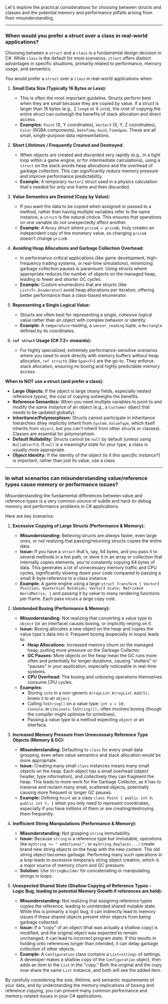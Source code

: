 Let's explore the practical considerations for choosing between structs and classes and the potential memory and performance pitfalls arising from their misunderstanding.

---

### **When would you prefer a struct over a class in real-world applications?**

Choosing between a `struct` and a `class` is a fundamental design decision in C#. While `class` is the default for most scenarios, `struct` offers distinct advantages in specific situations, primarily related to performance, memory usage, and semantics.

You would prefer a `struct` over a `class` in real-world applications when:

1.  **Small Data Size (Typically 16 Bytes or Less):**
    * This is often the most important guideline. Structs perform best when they are small because they are copied by value. If a struct is larger than 16 bytes (e.g., 2 `long`s or 4 `int`s), the cost of copying the entire struct can outweigh the benefits of stack allocation and direct access.
    * **Examples:** `Point` (X, Y coordinates), `Vector3` (X, Y, Z coordinates), `Color` (RGBA components), `DateTime`, `Guid`, `TimeSpan`. These are all small, single-purpose data representations.

2.  **Short Lifetimes / Frequently Created and Destroyed:**
    * When objects are created and discarded very rapidly (e.g., in a tight loop within a game engine, or for intermediate calculations), using a `struct` on the stack avoids heap allocations and the overhead of garbage collection. This can significantly reduce memory pressure and improve performance predictability.
    * **Example:** A temporary `Vector2` struct used in a physics calculation that's needed for only one frame and then discarded.

3.  **Value Semantics are Desired (Copy by Value):**
    * If you want the data to be copied when assigned or passed to a method, rather than having multiple variables refer to the same instance, a `struct` is the natural choice. This ensures that operations on one variable do not unexpectedly affect another.
    * **Example:** A `Money` struct where `priceA = priceB;` truly creates an independent copy of the monetary value, so changing `priceA` doesn't change `priceB`.

4.  **Avoiding Heap Allocations and Garbage Collection Overhead:**
    * In performance-critical applications (like game development, high-frequency trading systems, or real-time simulations), minimizing garbage collection pauses is paramount. Using structs where appropriate reduces the number of objects on the managed heap, leading to fewer and shorter GC cycles.
    * **Example:** Custom enumerators that are structs (like `List<T>.Enumerator`) avoid heap allocations per iteration, offering better performance than a class-based enumerator.

5.  **Representing a Single Logical Value:**
    * Structs are often best for representing a single, cohesive logical value rather than an object with complex behavior or identity.
    * **Example:** A `temperature` reading, a `sensor_reading` tuple, a `Rectangle` defined by its coordinates.

6.  **`ref struct` Usage (C# 7.2+ onwards):**
    * For highly specialized, extremely performance-sensitive scenarios where you need to work directly with memory buffers without heap allocation, `ref struct`s (like `Span<T>`) are the go-to. They enforce stack allocation, ensuring no boxing and highly predictable memory access.

**When to NOT use a struct (and prefer a class):**

* **Large Objects:** If the object is large (many fields, especially nested reference types), the cost of copying outweighs the benefits.
* **Reference Semantics:** When you need multiple variables to point to and modify the *same* instance of an object (e.g., a `Customer` object that needs to be updated globally).
* **Inheritance/Polymorphism:** Structs cannot participate in inheritance hierarchies (they implicitly inherit from `System.ValueType`, which itself inherits from `object`, but you can't inherit from other structs or classes). Classes are essential for polymorphism.
* **Default Nullability:** Structs cannot be `null` by default (unless using `Nullable<T>`). If `null` is a meaningful state for your type, a class is usually more appropriate.
* **Object Identity:** If the identity of the object (is it *this specific instance*?) is important, rather than just its value, use a class.

---

### **In what scenarios can misunderstanding value/reference types cause memory or performance issues?**

Misunderstanding the fundamental differences between value and reference types is a very common source of subtle and hard-to-debug memory and performance problems in C# applications.

Here are key scenarios:

1.  **Excessive Copying of Large Structs (Performance & Memory):**
    * **Misunderstanding:** Believing structs are *always* faster, even large ones, or not realizing that passing/returning structs copies the entire data.
    * **Issue:** If you have a `struct` that's, say, 64 bytes, and you pass it to several methods in a hot path, or store it in an array or collection that internally copies elements, you're constantly copying 64 bytes of data. This generates a lot of unnecessary memory traffic and CPU cycles, significantly slowing down your code compared to passing a small 8-byte reference to a class instance.
    * **Example:** A game engine using a large `struct Transform { Vector3 Position; Quaternion Rotation; Vector3 Scale; Matrix4x4 WorldMatrix; }` and passing it by value to many rendering functions per frame. Each pass incurs a large copy cost.

2.  **Unintended Boxing (Performance & Memory):**
    * **Misunderstanding:** Not realizing that converting a value type to `object` (or an interface) causes boxing, or implicitly relying on it.
    * **Issue:** Boxing allocates a new object on the heap and copies the value type's data into it. Frequent boxing (especially in loops) leads to:
        * **Heap Allocations:** Increased memory churn on the managed heap, putting more pressure on the Garbage Collector.
        * **GC Pauses:** More objects on the heap mean the GC runs more often and potentially for longer durations, causing "stutters" or "pauses" in your application, especially noticeable in real-time systems.
        * **CPU Overhead:** The boxing and unboxing operations themselves consume CPU cycles.
    * **Examples:**
        * Storing `int`s in a non-generic `ArrayList`: `ArrayList.Add(5);` boxes `5` to an `object`.
        * Calling `ToString()` on a value type: `int x = 10; Console.WriteLine(x.ToString());` often involves boxing (though the compiler might optimize for primitives).
        * Passing a value type to a method expecting `object` or an interface.

3.  **Increased Memory Pressure from Unnecessary Reference Type Objects (Memory & GC):**
    * **Misunderstanding:** Defaulting to `class` for every small data grouping, even when value semantics and stack allocation would be more appropriate.
    * **Issue:** Creating many small `class` instances means many small objects on the heap. Each object has a small overhead (object header, type information), and collectively they can fragment the heap. This leads to more work for the Garbage Collector, as it has to traverse and reclaim many small, scattered objects, potentially causing more frequent or longer GC pauses.
    * **Example:** Defining `Point` as a class `class Point { public int X; public int Y; }` when you only need to represent coordinates, especially if you have millions of them or are creating/destroying them frequently.

4.  **Inefficient String Manipulations (Performance & Memory):**
    * **Misunderstanding:** Not grasping `string` immutability.
    * **Issue:** Because `string` is a reference type but immutable, operations like `myString += " additional";` or `myString.Replace(...)` create brand new string objects on the heap with the new content. The old string object becomes garbage. Performing many such operations in a loop leads to excessive temporary string object creation, which is a major source of memory churn and GC pressure.
    * **Solution:** Use `StringBuilder` for concatenating or manipulating strings in loops.

5.  **Unexpected Shared State (Shallow Copying of Reference Types - Logic Bug, leading to potential Memory Growth if references are held):**
    * **Misunderstanding:** Not realizing that assigning reference types copies the reference, leading to unintended shared mutable state. While this is primarily a logic bug, it can indirectly lead to memory issues if these shared objects prevent other objects from being garbage collected.
    * **Issue:** If a "copy" of an object (that was actually a shallow copy) is modified, and the original object was expected to remain unchanged, it can lead to incorrect program state. If this results in holding onto references longer than intended, it can delay garbage collection of other objects.
    * **Example:** A `Configuration` class contains a `List<string>` of settings. A developer makes a shallow copy of the `Configuration` object, then adds an item to the `List` in the "copy." Both the original and the copy now share the same `List` instance, and both will see the added item.

By carefully considering the size, lifetime, and semantic requirements of your data, and by understanding the memory implications of boxing and reference copying, you can prevent many common performance and memory-related issues in your C# applications.